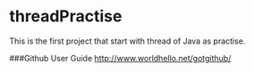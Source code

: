 # threadPractise

This is the first project that start with thread of Java as practise. 

###Github User Guide
    http://www.worldhello.net/gotgithub/

